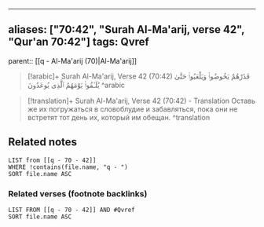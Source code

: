 
---
aliases: ["70:42", "Surah Al-Ma'arij, verse 42", "Qur'an 70:42"]
tags: Qvref
---

parent:: [[q - Al-Ma'arij (70)|Al-Ma'arij]]

> [!arabic]+ Surah Al-Ma'arij, Verse 42 (70:42)
> <span class="quran-arabic">فَذَرْهُمْ يَخُوضُوا۟ وَيَلْعَبُوا۟ حَتَّىٰ يُلَـٰقُوا۟ يَوْمَهُمُ ٱلَّذِى يُوعَدُونَ</span>
^arabic

> [!translation]+ Surah Al-Ma'arij, Verse 42 (70:42) - Translation
> Оставь же их погружаться в словоблудие и забавляться, пока они не встретят тот день их, который им обещан.
^translation



## Related notes
```dataview
LIST from [[q - 70 - 42]]
WHERE !contains(file.name, "q - ")
SORT file.name ASC
```

### Related verses (footnote backlinks)
```dataview
LIST FROM [[q - 70 - 42]] AND #Qvref
SORT file.name ASC
```

